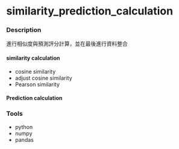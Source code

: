 # similarity_prediction_calculation

### Description 

進行相似度與預測評分計算，並在最後進行資料整合

#### similarity calculation
* cosine similarity
* adjust cosine similarity
* Pearson similarity

#### Prediction calculation



### Tools
* python
* numpy
* pandas
 
  
